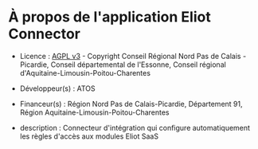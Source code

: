 # À propos de l'application Eliot Connector

* Licence : [AGPL v3](http://www.gnu.org/licenses/agpl.txt) - Copyright Conseil Régional Nord Pas de Calais - Picardie, Conseil départemental de l'Essonne, Conseil régional d'Aquitaine-Limousin-Poitou-Charentes

* Développeur(s) : ATOS

* Financeur(s) : Région Nord Pas de Calais-Picardie,  Département 91, Région Aquitaine-Limousin-Poitou-Charentes

* description : Connecteur d'intégration qui configure automatiquement les règles d'accès aux modules Eliot SaaS

